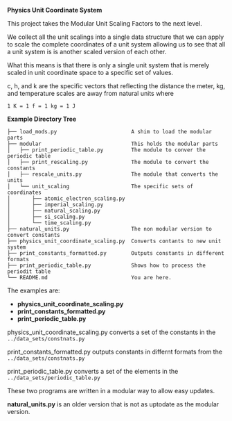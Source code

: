 **Physics Unit Coordinate System**

This project takes the Modular Unit Scaling Factors to the next level.

We collect all the unit scalings into a single data structure that we can
apply to scale the complete coordinates of a unit system allowing us to
see that all a unit system is is another scaled version of each other.

What this means is that there is only a single unit system that is merely
scaled in unit coordinate space to a specific set of values.

c, h, and k are the specific vectors that reflecting the distance the meter, 
kg, and temperature scales are away from natural units where

``` 1 K = 1 f = 1 kg = 1 J ```

**Example Directory Tree**
```
├── load_mods.py                        A shim to load the modular parts
├── modular                             This holds the modular parts
│   ├── print_periodic_table.py         The module to conver the periodic table
│   ├── print_rescaling.py              The module to convert the constants
│   ├── rescale_units.py                The module that converts the units
│   └── unit_scaling                    The specific sets of coordinates 
│       ├── atomic_electron_scaling.py
│       ├── imperial_scaling.py
│       ├── natural_scaling.py
│       ├── si_scaling.py
│       └── time_scaling.py
├── natural_units.py                    The non modular version to convert constants
├── physics_unit_coordinate_scaling.py  Converts contants to new unit system
├── print_constants_formatted.py        Outputs constants in different formats
├── print_periodic_table.py             Shows how to process the periodit table
└── README.md                           You are here.

```


The examples are:  

- **physics_unit_coordinate_scaling.py**
- **print_constants_formatted.py**
- **print_periodic_table.py**

physics_unit_coordinate_scaling.py converts a set of the constants in the ```../data_sets/constnats.py```

print_constants_formatted.py outputs constants in differnt formats from the ```../data_sets/constnats.py```

print_periodic_table.py converts a set of the elements in the ```../data_sets/periodic_table.py```

These two programs are written in a modular way to allow easy updates.

**natural_units.py** is an older version that is not as uptodate as the modular version.
